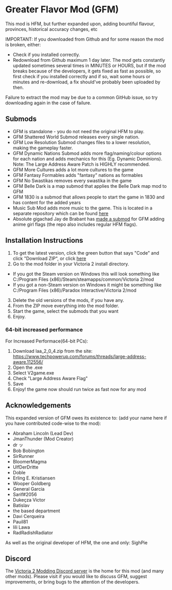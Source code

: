 # Greater Flavor Mod (GFM)

This mod is HFM, but further expanded upon, adding bountiful flavour, provinces, historical accuracy changes, etc

IMPORTANT: If you downloaded from Github and for some reason the mod is broken, either:
- Check if you installed correctly.
- Redownload from Github maximum 1 day later.
The mod gets constantly updated sometimes several times in MINUTES or HOURS, but if the mod breaks because of the developers, it gets fixed as fast as possible, so first check if you installed correctly and if so, wait some hours or minutes and re-download, a fix should've probably been uploaded by then.

Failure to extract the mod may be due to a common GitHub issue, so try downloading again in the case of failure.

## Submods
  * GFM is standalone - you do not need the original HFM to play.
  * GFM Shattered World Submod releases every single nation.
  * GFM Low Resolution Submod changes files to a lower resolution, making the gameplay faster.
  * GFM Dynamic Nations Submod adds more flag/naming/colour options for each nation and adds mechanics for this (Eg. Dynamic Dominions).
       Note: The Large Address Aware Patch is HIGHLY recommended.
  * GFM More Cultures adds a lot more cultures to the game
  * GFM Fantasy Formables adds "fantasy" nations as formables
  * GFM No Swastikas removes every swastika in the game
  * GFM Belle Dark is a map submod that applies the Belle Dark map mod to GFM
  * GFM 1830 is a submod that allows people to start the game in 1830 and has content for the added years
  * Music Sub Mod adds more music to the game. This is located in a separate repository which can be found [here]( https://github.com/Elijah-maker/GFM-Music-Submod)
  * Absolute gigachad Jay de Brabant has [made a submod]( https://github.com/LePetitJayJay/Victoria-2-Anime-Flags-Mod) for GFM adding anime girl flags (the repo also includes regular HFM flags).

## Installation Instructions

1. To get the latest version, click the green button that says "Code" and click "Download ZIP", or click [here](https://github.com/JmanThunder/HFM-Expanded/archive/refs/heads/master.zip)
2. Go to the mod folder in your Victoria 2 install directory.
  * If you got the Steam version on Windows this will look something like C:/Program Files (x86)/Steam/steamapps/common/Victoria 2/mod
  * If you got a non-Steam version on Windows it might be something like C:/Program Files (x86)/Paradox Interactive/Victoria 2/mod
3. Delete the old versions of the mods, if you have any.
4. From the ZIP move everything into the mod folder.
5. Start the game, select the submods that you want
6. Enjoy.

### 64-bit increased performance

For Increased Performace(64-bit PCs):
1. Download laa_2_0_4.zip from the site: https://www.techpowerup.com/forums/threads/large-address-aware.112556/
2. Open the .exe
3. Select V2game.exe
4. Check "Large Address Aware Flag"
5. Save
6. Enjoy! the game now should run twice as fast now for any mod

## Acknowledgements

This expanded version of GFM owes its existence to: (add your name here if you have contributed code-wise to the mod):
* Abraham Lincoln (Lead Dev)
* JmanThunder (Mod Creator)
* dr ッ
* Bob Bobington
* SirRunner
* BloomerMagma
* UlfDerDritte
* Doble
* Erling E. Kristiansen
* Wooper Goldberg
* General Garcia
* Sarif#2056
* Dukeçza Victor
* Batislav
* the based department
* Davi Cerqueira
* Pauil81
* lili Lawa
* RadRadishRadiator


As well as the original developer of HFM, the one and only: SighPie

## Discord

The [Victoria 2 Modding Discord server](https://discord.gg/qz73ZEH) is the home for this mod (and many other mods). Please visit if you would like to discuss GFM, suggest improvements, or bring bugs to the attention of the developers.
